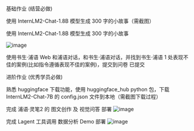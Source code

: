 基础作业 (结营必做)

使用 InternLM2-Chat-1.8B 模型生成 300 字的小故事（需截图）

使用 InternLM2-Chat-1.8B 模型生成 300 字的小故事

![image](https://github.com/rudykon/InternLM/assets/15075498/a0510dfd-24f9-4156-80ce-00be4b6e1d27)

使用书生·浦语 Web 和浦语对话，和书生·浦语对话，并找到书生·浦语 1 处表现不佳的案例(比如指令遵循表现不佳的案例)，提交到问卷
已提交





进阶作业 (优秀学员必做)

熟悉 huggingface 下载功能，使用 huggingface_hub python 包，下载 InternLM2-Chat-7B 的 config.json 文件到本地（需截图下载过程）





完成 浦语·灵笔2 的 图文创作 及 视觉问答 部署
![image](https://github.com/rudykon/InternLM/assets/15075498/98a81845-c5c4-4b23-a7bd-2296346ff6f2)




完成 Lagent 工具调用 数据分析 Demo 部署
![image](https://github.com/rudykon/InternLM/assets/15075498/6c12166f-8d04-44a5-b7bf-22407c648eed)

